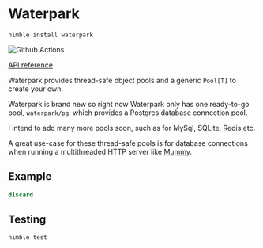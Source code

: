 # Waterpark

`nimble install waterpark`

![Github Actions](https://github.com/guzba/waterpark/workflows/Github%20Actions/badge.svg)

[API reference](https://nimdocs.com/guzba/waterpark)

Waterpark provides thread-safe object pools and a generic `Pool[T]` to create your own.

Waterpark is brand new so right now Waterpark only has one ready-to-go pool, `waterpark/pg`, which provides a Postgres database connection pool.

I intend to add many more pools soon, such as for MySql, SQLite, Redis etc.

A great use-case for these thread-safe pools is for database connections when running
a multithreaded HTTP server like [Mummy](https://github.com/guzba/mummy).

## Example

```nim
discard
```

## Testing

`nimble test`
